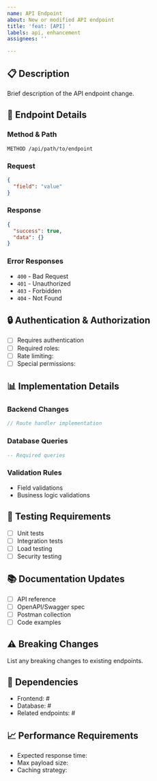 ```yaml
---
name: API Endpoint
about: New or modified API endpoint
title: 'feat: [API] '
labels: api, enhancement
assignees: ''

---
```


## 📋 Description
Brief description of the API endpoint change.

## 🎯 Endpoint Details

### Method & Path
```
METHOD /api/path/to/endpoint
```

### Request
```json
{
  "field": "value"
}
```

### Response
```json
{
  "success": true,
  "data": {}
}
```

### Error Responses
- `400` - Bad Request
- `401` - Unauthorized
- `403` - Forbidden
- `404` - Not Found

## 🔒 Authentication & Authorization
- [ ] Requires authentication
- [ ] Required roles: 
- [ ] Rate limiting: 
- [ ] Special permissions: 

## 📊 Implementation Details

### Backend Changes
```javascript
// Route handler implementation
```

### Database Queries
```sql
-- Required queries
```

### Validation Rules
- Field validations
- Business logic validations

## 🧪 Testing Requirements
- [ ] Unit tests
- [ ] Integration tests
- [ ] Load testing
- [ ] Security testing

## 📚 Documentation Updates
- [ ] API reference
- [ ] OpenAPI/Swagger spec
- [ ] Postman collection
- [ ] Code examples

## ⚠️ Breaking Changes
List any breaking changes to existing endpoints.

## 🔗 Dependencies
- Frontend: #
- Database: #
- Related endpoints: #

## 📈 Performance Requirements
- Expected response time: 
- Max payload size: 
- Caching strategy:
